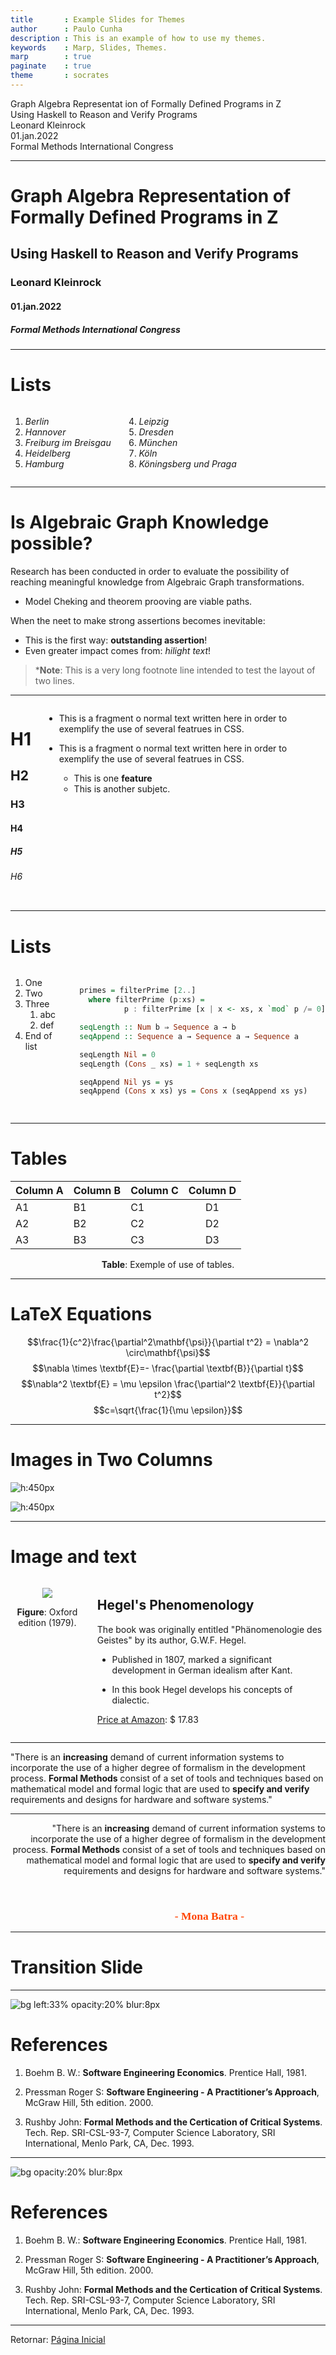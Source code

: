 ```yaml
---
title       : Example Slides for Themes
author      : Paulo Cunha
description : This is an example of how to use my themes.
keywords    : Marp, Slides, Themes.
marp        : true
paginate    : true
theme       : socrates
---
```



<style>
  
   .cite-author {
      text-align        : right;
   }
   .cite-author:after {  
      color             : orangered;
      font-size         : 125%;
      /* font-style        : italic; */
      font-weight       : bold;
      font-family       : Cambria, Cochin, Georgia, Times, 'Times New Roman', serif;
      padding-right     : 130px;
   }
   .cite-author[data-text]:after {
      content           : " - "attr(data-text) " - ";      
   }

   .cite-author p {
      padding-bottom : 40px
   } 

</style>



<!-- _class: titlepage -->

<div class="title">Graph Algebra Representat ion of Formally Defined Programs in Z</div>
<div class="subtitle">Using Haskell to Reason and Verify Programs</div>
<div class="author">Leonard Kleinrock</div>
<div class="date">01.jan.2022</div>
<div class="organization">Formal Methods International Congress</div>

---

<!-- _class: titlepage -->

# Graph Algebra Representation of Formally Defined Programs in Z
## Using Haskell to Reason and  Verify Programs
### Leonard Kleinrock
#### 01.jan.2022
##### Formal Methods International Congress

---

# Lists

<div class="columns">
<div>

<!-- _class: cool-list -->

1. *Berlin*
2. *Hannover*
3. *Freiburg im Breisgau*
3. *Heidelberg*
4. *Hamburg*

</div>
<div> 

4. *Leipzig*
5. *Dresden*
6. *München*
7. *Köln*
8. *Köningsberg und Praga*

</div>
</div>

---

# Is Algebraic Graph Knowledge possible?

Research has been conducted in order to evaluate the possibility of reaching meaningful knowledge from Algebraic Graph transformations.

- Model Cheking and theorem prooving are viable paths.

When the neet to  make strong assertions becomes inevitable:
- This is the first way: **outstanding assertion**!   
- Even greater impact comes from: _hilight text_!

> \***Note**: This is a very long footnote line intended to test the layout of two lines.

---

<div class="columns">
<div>

# H1
## H2 
### H3
#### H4
##### H5
###### H6
</div>
<div>

- This is a fragment o normal text written here in order to exemplify the use of several featrues in CSS.

- This is a fragment o normal text written here in order to exemplify the use of several featrues in CSS.

  - This is one **feature**
  - This is another subjetc.

</div>
</div>

---

# Lists

<div class="columns">
<div>

1. One
2. Two 
3. Three
   1. abc
   2. def
4. End of list
   
</div>
<div>

```haskell

primes = filterPrime [2..]
  where filterPrime (p:xs) =
          p : filterPrime [x | x <- xs, x `mod` p /= 0]

seqLength :: Num b ⇒ Sequence a → b
seqAppend :: Sequence a → Sequence a → Sequence a

seqLength Nil = 0
seqLength (Cons _ xs) = 1 + seqLength xs

seqAppend Nil ys = ys
seqAppend (Cons x xs) ys = Cons x (seqAppend xs ys)    
     
```

</div>
</div>

---

# Tables

| Column A | Column B | Column C | Column D |
| -------- | -------- | -------- | :------: |
| A1       | B1       | C1       |    D1    |
| A2       | B2       | C2       |    D2    |
| A3       | B3       | C3       |    D3    |

<center>
<caption><b>Table</b>: Exemple of use of tables.</caption>
</center>

---

# LaTeX Equations

$$\frac{1}{c^2}\frac{\partial^2\mathbf{\psi}}{\partial t^2} = \nabla^2 \circ\mathbf{\psi}$$
$$\nabla \times \textbf{E}=- \frac{\partial \textbf{B}}{\partial t}$$
$$\nabla^2 \textbf{E} = \mu \epsilon \frac{\partial^2 \textbf{E}}{\partial t^2}$$
$$c=\sqrt{\frac{1}{\mu \epsilon}}$$

---

# Images in Two Columns

<div class="columns-center">
<div>

![h:450px](https://d1w7fb2mkkr3kw.cloudfront.net/assets/images/book/lrg/9780/4715/9780471555681.jpg)
   
</div>
<div>

![h:450px](https://m.media-amazon.com/images/P/B008BBM9B8.01._SCLZZZZZZZ_SX500_.jpg)

</div>
</div>

---

# Image and text

<div class="columns">
<div>

<center>

![](https://images-na.ssl-images-amazon.com/images/I/51sIPBiMS7L._SX325_BO1,204,203,200_.jpg)
<caption>
<b>Figure</b>: Oxford edition (1979).
</caption>

</center>

</div>
<div>

## Hegel's Phenomenology

The book was originally entitled "Phänomenologie des Geistes" by its author, G.W.F. Hegel.

* Published in 1807, marked a significant development in German idealism after Kant.

* In this book Hegel develops his concepts of dialectic.

[Price at Amazon](https://www.amazon.com/gp/product/0198245971/ref=ox_sc_act_image_2?smid=A1ZZFT5FULY4LN&psc=1): $ 17.83

</div>
</div>

---

<!-- _class: cite -->

"There is an **increasing** demand of current information systems to incorporate the use of a higher degree of formalism in the development process. **Formal Methods** consist of a set of tools and techniques based on mathematical model and formal logic that are used to **specify and verify** requirements and designs for hardware and software systems."

---

<!-- _class: cite -->

<div class="cite-author" data-text="Mona Batra">

   "There is an **increasing** demand of current information systems to incorporate the use of a higher degree of formalism in the development process. **Formal Methods** consist of a set of tools and techniques based on mathematical model and formal logic that are used to **specify and verify** requirements and designs for hardware and software systems."

</div>

---
<!-- _class: transition -->

# Transition Slide

---

<!-- 
############################### [ SECTION ] #################################### 
-->

<!-- _class: biblio -->

![bg left:33% opacity:20% blur:8px](https://images.unsplash.com/photo-1524995997946-a1c2e315a42f?ixlib=rb-1.2.1&ixid=MnwxMjA3fDB8MHxwaG90by1wYWdlfHx8fGVufDB8fHx8&auto=format&fit=crop&w=870&q=80)

# References

1. Boehm B. W.: **Software  Engineering Economics**. Prentice Hall, 1981.

2. Pressman Roger S: **Software Engineering - A Practitioner’s Approach**, McGraw Hill, 5th edition. 2000.

3. Rushby John: **Formal Methods and the Certication of Critical Systems**. Tech. Rep. SRI-CSL-93-7, Computer Science Laboratory, SRI International, Menlo Park, CA, Dec. 1993.

---
<!-- 
############################### [ SECTION ] #################################### 
-->

<!-- _class: biblio -->

![bg opacity:20% blur:8px](https://images.unsplash.com/photo-1524995997946-a1c2e315a42f?ixlib=rb-1.2.1&ixid=MnwxMjA3fDB8MHxwaG90by1wYWdlfHx8fGVufDB8fHx8&auto=format&fit=crop&w=870&q=80)

# References

1. Boehm B. W.: **Software Engineering Economics**. Prentice Hall, 1981.

2. Pressman Roger S: **Software Engineering - A Practitioner’s Approach**, McGraw Hill, 5th edition. 2000.

3. Rushby John: **Formal Methods and the Certication of Critical Systems**. Tech. Rep. SRI-CSL-93-7, Computer Science Laboratory, SRI International, Menlo Park, CA, Dec. 1993.


---

<div class="center">

Retornar: [Página Inicial](#1)

</div>